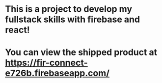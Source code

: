 # This is a project to develop my fullstack skills with firebase and react!
# You can view the shipped product at https://fir-connect-e726b.firebaseapp.com/
